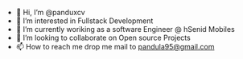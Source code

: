 - 👋 Hi, I’m @panduxcv
- 👀 I’m interested in Fullstack Development
- 🌱 I’m currently woriking as a software Engineer @ hSenid Mobiles
- 💞️ I’m looking to collaborate on Open source Projects
- 📫 How to reach me drop me mail to pandula95@gmail.com

<!---
p4nduxcv/p4nduxcv is a ✨ special ✨ repository because its `README.md` (this file) appears on your GitHub profile.
You can click the Preview link to take a look at your changes.
--->
